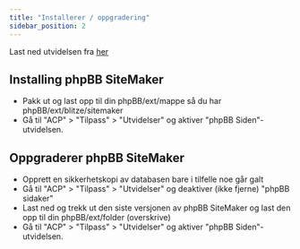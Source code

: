```yaml
---
title: "Installerer / oppgradering"
sidebar_position: 2
---
```


Last ned utvidelsen fra [her](https://www.phpbb.com/customise/db/extension/phpbb_sitemaker_2/)

## Installing phpBB SiteMaker
* Pakk ut og last opp til din phpBB/ext/mappe så du har phpBB/ext/blitze/sitemaker
* Gå til "ACP" > "Tilpass" > "Utvidelser" og aktiver "phpBB Siden"-utvidelsen.

## Oppgraderer phpBB SiteMaker
* Opprett en sikkerhetskopi av databasen bare i tilfelle noe går galt
* Gå til "ACP" > "Tilpass" > "Utvidelser" og deaktiver (ikke fjerne) "phpBB sidaker"
* Last ned og trekk ut den siste versjonen av phpBB SiteMaker og last den opp til din phpBB/ext/folder (overskrive)
* Gå til "ACP" > "Tilpass" > "Utvidelser" og aktiver "phpBB Siden"-utvidelsen.
